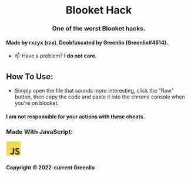 <h1 align="center">Blooket Hack</h1>
<h3 align="center">One of the worst Blooket hacks.</h3>

#### Made by rxzyx (rzx). Deobfuscated by Greenlio (Greenlio#4514).
- 📫 Have a problem? **I do not care.**

## How To Use:

- Simply open the file that sounds more interesting, click the "Raw" button, then copy the code and paste it into the chrome console when you're on blooket.

#### I am not responsible for your actions with these cheats.

<h3 align="left">Made With JavaScript:</h3>
<p align="left"> <a href="https://developer.mozilla.org/en-US/docs/Web/JavaScript" target="_blank" rel="noreferrer"> <img src="https://raw.githubusercontent.com/devicons/devicon/master/icons/javascript/javascript-original.svg" alt="javascript" width="40" height="40"/> </a> </p>

#### Copyright &copy; 2022-current Greenlio
